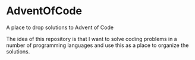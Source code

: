 # AdventOfCode
A place to drop solutions to Advent of Code

The idea of this repository is that I want to solve coding problems in a number of programming languages and use this as a place to organize the solutions.

